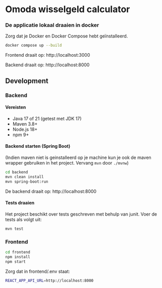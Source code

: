 
# Omoda wisselgeld calculator

### De applicatie lokaal draaien in docker

Zorg dat je Docker en Docker Compose hebt geïnstalleerd.

```bash
docker compose up --build
```

Frontend draait op: http://localhost:3000

Backend draait op: http://localhost:8000

## Development

### Backend

#### Vereisten

- Java 17 of 21 (getest met JDK 17)
- Maven 3.8+
- Node.js 18+
- npm 9+


#### Backend starten (Spring Boot)

(Indien maven niet is geinstalleerd op je machine kun je ook de maven wrapper gebruiken in het project. Vervang `mvn` door `./mvnw`)

```bash
cd backend
mvn clean install
mvn spring-boot:run
```

De backend draait op: http://localhost:8000

#### Tests draaien

Het project beschikt over tests geschreven met behulp van junit. Voer de tests als volgt uit:

```bash
mvn test
```

### Frontend

```bash
cd frontend
npm install
npm start
```

Zorg dat in frontend/.env staat:

```bash
REACT_APP_API_URL=http://localhost:8000
```
